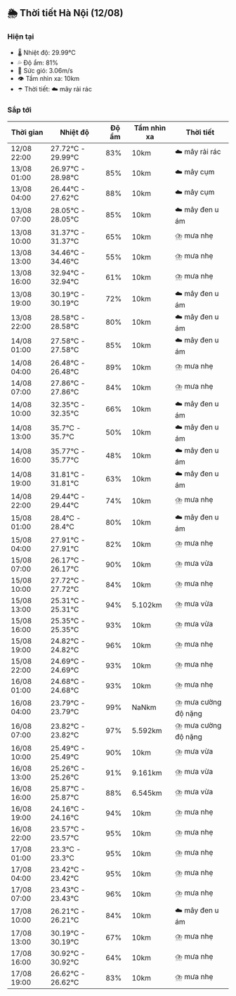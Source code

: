 ## 🌦️ Thời tiết Hà Nội (12/08)

### Hiện tại

- 🌡️ Nhiệt độ: 29.99℃
- 💦 Độ ẩm: 81%
- 💨 Sức gió: 3.06m/s
- 👁️ Tầm nhìn xa: 10km
- ☂️ Thời tiết: ☁️ mây rải rác

### Sắp tới

| Thời gian | Nhiệt độ | Độ ẩm | Tầm nhìn xa | Thời tiết |
| --- | --- | --- | --- | --- |
| 12/08 22:00 | 27.72℃ - 29.99℃ | 83% | 10km | ☁️ mây rải rác |
| 13/08 01:00 | 26.97℃ - 28.98℃ | 85% | 10km | ☁️ mây cụm |
| 13/08 04:00 | 26.44℃ - 27.62℃ | 88% | 10km | ☁️ mây cụm |
| 13/08 07:00 | 28.05℃ - 28.05℃ | 85% | 10km | ☁️ mây đen u ám |
| 13/08 10:00 | 31.37℃ - 31.37℃ | 65% | 10km | ⛈️ mưa nhẹ |
| 13/08 13:00 | 34.46℃ - 34.46℃ | 55% | 10km | ⛈️ mưa nhẹ |
| 13/08 16:00 | 32.94℃ - 32.94℃ | 61% | 10km | ⛈️ mưa nhẹ |
| 13/08 19:00 | 30.19℃ - 30.19℃ | 72% | 10km | ☁️ mây đen u ám |
| 13/08 22:00 | 28.58℃ - 28.58℃ | 80% | 10km | ☁️ mây đen u ám |
| 14/08 01:00 | 27.58℃ - 27.58℃ | 85% | 10km | ☁️ mây đen u ám |
| 14/08 04:00 | 26.48℃ - 26.48℃ | 89% | 10km | ⛈️ mưa nhẹ |
| 14/08 07:00 | 27.86℃ - 27.86℃ | 84% | 10km | ⛈️ mưa nhẹ |
| 14/08 10:00 | 32.35℃ - 32.35℃ | 66% | 10km | ☁️ mây đen u ám |
| 14/08 13:00 | 35.7℃ - 35.7℃ | 50% | 10km | ☁️ mây đen u ám |
| 14/08 16:00 | 35.77℃ - 35.77℃ | 48% | 10km | ☁️ mây đen u ám |
| 14/08 19:00 | 31.81℃ - 31.81℃ | 63% | 10km | ☁️ mây đen u ám |
| 14/08 22:00 | 29.44℃ - 29.44℃ | 74% | 10km | ⛈️ mưa nhẹ |
| 15/08 01:00 | 28.4℃ - 28.4℃ | 80% | 10km | ☁️ mây đen u ám |
| 15/08 04:00 | 27.91℃ - 27.91℃ | 82% | 10km | ⛈️ mưa nhẹ |
| 15/08 07:00 | 26.17℃ - 26.17℃ | 90% | 10km | ⛈️ mưa vừa |
| 15/08 10:00 | 27.72℃ - 27.72℃ | 84% | 10km | ⛈️ mưa nhẹ |
| 15/08 13:00 | 25.31℃ - 25.31℃ | 94% | 5.102km | ⛈️ mưa vừa |
| 15/08 16:00 | 25.35℃ - 25.35℃ | 93% | 10km | ⛈️ mưa vừa |
| 15/08 19:00 | 24.82℃ - 24.82℃ | 96% | 10km | ⛈️ mưa nhẹ |
| 15/08 22:00 | 24.69℃ - 24.69℃ | 93% | 10km | ⛈️ mưa nhẹ |
| 16/08 01:00 | 24.68℃ - 24.68℃ | 93% | 10km | ⛈️ mưa nhẹ |
| 16/08 04:00 | 23.79℃ - 23.79℃ | 99% | NaNkm | ⛈️ mưa cường độ nặng |
| 16/08 07:00 | 23.82℃ - 23.82℃ | 97% | 5.592km | ⛈️ mưa cường độ nặng |
| 16/08 10:00 | 25.49℃ - 25.49℃ | 90% | 10km | ⛈️ mưa vừa |
| 16/08 13:00 | 25.26℃ - 25.26℃ | 91% | 9.161km | ⛈️ mưa vừa |
| 16/08 16:00 | 25.87℃ - 25.87℃ | 88% | 6.545km | ⛈️ mưa vừa |
| 16/08 19:00 | 24.16℃ - 24.16℃ | 94% | 10km | ⛈️ mưa nhẹ |
| 16/08 22:00 | 23.57℃ - 23.57℃ | 95% | 10km | ⛈️ mưa nhẹ |
| 17/08 01:00 | 23.3℃ - 23.3℃ | 95% | 10km | ⛈️ mưa nhẹ |
| 17/08 04:00 | 23.42℃ - 23.42℃ | 95% | 10km | ⛈️ mưa nhẹ |
| 17/08 07:00 | 23.43℃ - 23.43℃ | 96% | 10km | ⛈️ mưa nhẹ |
| 17/08 10:00 | 26.21℃ - 26.21℃ | 84% | 10km | ☁️ mây đen u ám |
| 17/08 13:00 | 30.19℃ - 30.19℃ | 67% | 10km | ⛈️ mưa nhẹ |
| 17/08 16:00 | 30.92℃ - 30.92℃ | 64% | 10km | ⛈️ mưa nhẹ |
| 17/08 19:00 | 26.62℃ - 26.62℃ | 83% | 10km | ⛈️ mưa nhẹ |
